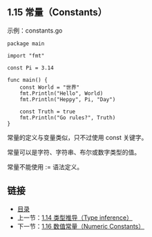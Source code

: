 ## 1.15 常量（Constants）

示例：constants.go

	package main

	import "fmt"

	const Pi = 3.14

	func main() {
		const World = "世界"
		fmt.Println("Hello", World)
		fmt.Println("Heppy", Pi, "Day")

		const Truth = true
		fmt.Println("Go rules?", Truth)
	}

常量的定义与变量类似，只不过使用 const 关键字。

常量可以是字符、字符串、布尔或数字类型的值。

常量不能使用 := 语法定义。

## 链接
* [目录](https://github.com/alphaeye/go-zh/blob/master/tour/directory.md)
* 上一节：[1.14 类型推导（Type inference）](https://github.com/alphaeye/go-zh/blob/master/tour/01.14.md)
* 下一节：[1.16 数值常量（Numeric Constants）](https://github.com/alphaeye/go-zh/blob/master/tour/01.16.md)
